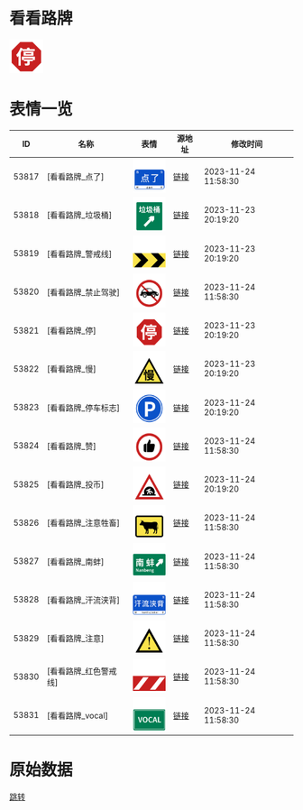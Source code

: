 # 看看路牌

<img src="./cover.png" height="60" alt="cover" />

# 表情一览

|ID|名称|表情|源地址|修改时间|
|----|----|----|----|----|
|53817|[看看路牌_点了]|<img src="./pic/053817_%5B看看路牌_点了%5D.png" height="60" alt="点了"/>|[链接](https://i0.hdslb.com/bfs/garb/8dbb35c480ca8e9aee764f52bd826682303793d6.png)|2023-11-24 11:58:30|
|53818|[看看路牌_垃圾桶]|<img src="./pic/053818_%5B看看路牌_垃圾桶%5D.png" height="60" alt="垃圾桶"/>|[链接](https://i0.hdslb.com/bfs/garb/88299fd0f40bd10930ec142127419cf2b600da0b.png)|2023-11-23 20:19:20|
|53819|[看看路牌_警戒线]|<img src="./pic/053819_%5B看看路牌_警戒线%5D.png" height="60" alt="警戒线"/>|[链接](https://i0.hdslb.com/bfs/garb/cb812c93c9cb97521e4810ebbb6df1e97742fe0f.png)|2023-11-23 20:19:20|
|53820|[看看路牌_禁止驾驶]|<img src="./pic/053820_%5B看看路牌_禁止驾驶%5D.png" height="60" alt="禁止驾驶"/>|[链接](https://i0.hdslb.com/bfs/garb/77a890992b8e95cb66b96265750cfed7c3d88fb2.png)|2023-11-24 11:58:30|
|53821|[看看路牌_停]|<img src="./pic/053821_%5B看看路牌_停%5D.png" height="60" alt="停"/>|[链接](https://i0.hdslb.com/bfs/garb/78f268bc3b37692a811dc3d82e92b153663c572a.png)|2023-11-23 20:19:20|
|53822|[看看路牌_慢]|<img src="./pic/053822_%5B看看路牌_慢%5D.png" height="60" alt="慢"/>|[链接](https://i0.hdslb.com/bfs/garb/37fbfe7a5f3d27d572137c4c01df10cc2af88666.png)|2023-11-23 20:19:20|
|53823|[看看路牌_停车标志]|<img src="./pic/053823_%5B看看路牌_停车标志%5D.png" height="60" alt="停车标志"/>|[链接](https://i0.hdslb.com/bfs/garb/8b6808747bcb35daa2aea3098fe4b6008a0a7dd6.png)|2023-11-24 20:19:20|
|53824|[看看路牌_赞]|<img src="./pic/053824_%5B看看路牌_赞%5D.png" height="60" alt="赞"/>|[链接](https://i0.hdslb.com/bfs/garb/19c6315b54597c29812092c2f851466ad12d68e4.png)|2023-11-24 11:58:30|
|53825|[看看路牌_投币]|<img src="./pic/053825_%5B看看路牌_投币%5D.png" height="60" alt="投币"/>|[链接](https://i0.hdslb.com/bfs/garb/9c5e8341b5e4f366d5dfe6bc9a7692f34ef48b50.png)|2023-11-24 20:19:20|
|53826|[看看路牌_注意牲畜]|<img src="./pic/053826_%5B看看路牌_注意牲畜%5D.png" height="60" alt="注意牲畜"/>|[链接](https://i0.hdslb.com/bfs/garb/acac3dda5a2042a389391f08aa1bca771e0786be.png)|2023-11-24 11:58:30|
|53827|[看看路牌_南蚌]|<img src="./pic/053827_%5B看看路牌_南蚌%5D.png" height="60" alt="南蚌"/>|[链接](https://i0.hdslb.com/bfs/garb/613bd955a6a739480a51548d2ace72b7a9e8c0c8.png)|2023-11-24 11:58:30|
|53828|[看看路牌_汗流浃背]|<img src="./pic/053828_%5B看看路牌_汗流浃背%5D.png" height="60" alt="汗流浃背"/>|[链接](https://i0.hdslb.com/bfs/garb/1400908b3f35b6787e6a5a35a84b1cdb3ff9210c.png)|2023-11-24 11:58:30|
|53829|[看看路牌_注意]|<img src="./pic/053829_%5B看看路牌_注意%5D.png" height="60" alt="注意"/>|[链接](https://i0.hdslb.com/bfs/garb/4376aeaababb9e4f87c6276877e3e3a8951a72ae.png)|2023-11-24 11:58:30|
|53830|[看看路牌_红色警戒线]|<img src="./pic/053830_%5B看看路牌_红色警戒线%5D.png" height="60" alt="红色警戒线"/>|[链接](https://i0.hdslb.com/bfs/garb/ef4f3959e8071f8ceab6eab61067038e23874151.png)|2023-11-24 11:58:30|
|53831|[看看路牌_vocal]|<img src="./pic/053831_%5B看看路牌_vocal%5D.png" height="60" alt="vocal"/>|[链接](https://i0.hdslb.com/bfs/garb/cea4251160754e1526e89af421816767c6326f25.png)|2023-11-24 11:58:30|

# 原始数据

[跳转](./raw.json)

